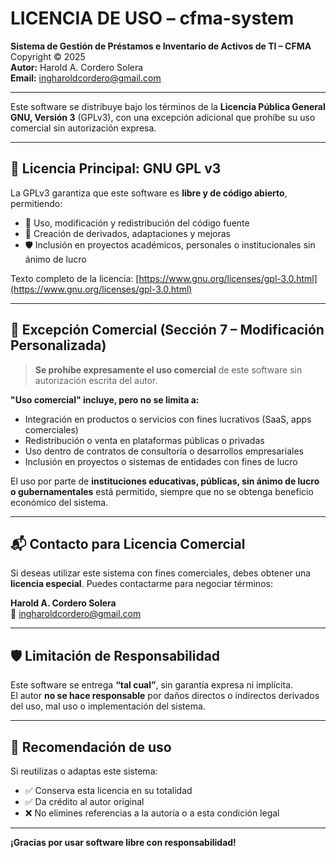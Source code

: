 # LICENCIA DE USO – cfma-system

**Sistema de Gestión de Préstamos e Inventario de Activos de TI – CFMA**  
Copyright © 2025  
**Autor:** Harold A. Cordero Solera  
**Email:** ingharoldcordero@gmail.com

---

Este software se distribuye bajo los términos de la **Licencia Pública General GNU, Versión 3** (GPLv3), con una excepción adicional que prohíbe su uso comercial sin autorización expresa.

---

## 📜 Licencia Principal: GNU GPL v3

La GPLv3 garantiza que este software es **libre y de código abierto**, permitiendo:

- 🔄 Uso, modificación y redistribución del código fuente
- 🔧 Creación de derivados, adaptaciones y mejoras
- 🛡️ Inclusión en proyectos académicos, personales o institucionales sin ánimo de lucro

Texto completo de la licencia: [https://www.gnu.org/licenses/gpl-3.0.html](https://www.gnu.org/licenses/gpl-3.0.html)

---

## 🚫 Excepción Comercial (Sección 7 – Modificación Personalizada)

> **Se prohíbe expresamente el uso comercial** de este software sin autorización escrita del autor.

**"Uso comercial" incluye, pero no se limita a:**

- Integración en productos o servicios con fines lucrativos (SaaS, apps comerciales)
- Redistribución o venta en plataformas públicas o privadas
- Uso dentro de contratos de consultoría o desarrollos empresariales
- Inclusión en proyectos o sistemas de entidades con fines de lucro

El uso por parte de **instituciones educativas, públicas, sin ánimo de lucro o gubernamentales** está permitido, siempre que no se obtenga beneficio económico del sistema.

---

## 📬 Contacto para Licencia Comercial

Si deseas utilizar este sistema con fines comerciales, debes obtener una **licencia especial**. Puedes contactarme para negociar términos:

**Harold A. Cordero Solera**  
📧 [ingharoldcordero@gmail.com](mailto:ingharoldcordero@gmail.com)

---

## 🛡️ Limitación de Responsabilidad

Este software se entrega **“tal cual”**, sin garantía expresa ni implícita.  
El autor **no se hace responsable** por daños directos o indirectos derivados del uso, mal uso o implementación del sistema.

---

## 📎 Recomendación de uso

Si reutilizas o adaptas este sistema:

- ✅ Conserva esta licencia en su totalidad
- ✅ Da crédito al autor original
- ❌ No elimines referencias a la autoría o a esta condición legal

---

**¡Gracias por usar software libre con responsabilidad!**
